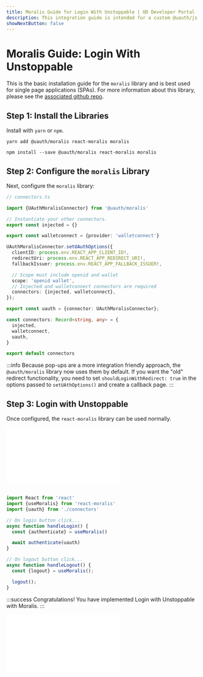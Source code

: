 ```yaml
---
title: Moralis Guide for Login With Unstoppable | UD Developer Portal
description: This integration guide is intended for a custom @uauth/js integration, with ethereum provider, using the Moralis library.
showNextButton: false
---
```


# Moralis Guide: Login With Unstoppable

This is the basic installation guide for the `moralis` library and is best used for single page applications (SPAs). For more information about this library, please see the [associated github repo](https://github.com/unstoppabledomains/uauth/tree/main/packages/moralis).

## Step 1: Install the Libraries

Install with `yarn` or `npm`.

```shell yarn
yarn add @uauth/moralis react-moralis moralis
```

```shell npm
npm install --save @uauth/moralis react-moralis moralis
```

## Step 2: Configure the `moralis` Library

Next, configure the `moralis` library:

```typescript
// connectors.ts

import {UAuthMoralisConnector} from '@uauth/moralis'

// Instantiate your other connectors.
export const injected = {}

export const walletconnect = {provider: 'walletconnect'}

UAuthMoralisConnector.setUAuthOptions({
  clientID: process.env.REACT_APP_CLIENT_ID!,
  redirectUri: process.env.REACT_APP_REDIRECT_URI!,
  fallbackIssuer: process.env.REACT_APP_FALLBACK_ISSUER!,

  // Scope must include openid and wallet
  scope: 'openid wallet',
  // Injected and walletconnect connectors are required
  connectors: {injected, walletconnect},
});

export const uauth = {connector: UAuthMoralisConnector};

const connectors: Record<string, any> = {
  injected,
  walletconnect,
  uauth,
}

export default connectors
```

:::info
Because pop-ups are a more integration friendly approach, the `@uauth/moralis` library now uses them by default. If you want the "old" redirect functionality, you need to set `shouldLoginWithRedirect: true` in the options passed to `setUAthOptions()` and create a callback page.
:::

## Step 3: Login with Unstoppable

Once configured, the `react-moralis` library can be used normally.

<embed src="/snippets/_login-mainnet-warning.md" />

```typescript

import React from 'react'
import {useMoralis} from 'react-moralis'
import {uauth} from './connectors'

// On login button click...
async function handleLogin() {
  const {authenticate} = useMoralis()

  await authenticate(uauth)
}

// On logout button click...
async function handleLogout() {
  const {logout} = useMoralis();

  logout();
}
```

:::success Congratulations!
You have implemented Login with Unstoppable with Moralis.
:::

<embed src="/snippets/_login-paths-next.md" />